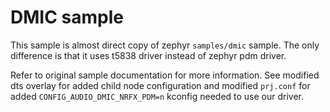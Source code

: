 # DMIC sample

This sample is almost direct copy of zephyr `samples/dmic` sample. The only difference is that it uses t5838 driver instead of zephyr pdm driver.

Refer to original sample documentation for more information. See modified dts overlay for added child node configuration and modified `prj.conf` for added `CONFIG_AUDIO_DMIC_NRFX_PDM=n` kconfig needed to use our driver.
